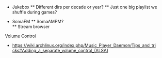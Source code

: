 * Jukebox
** Different dirs per decade or year?
** Just one big playlist we shuffle during games?

* SomaFM
** SomaAMPM?  
** Stream browser

Volume Control

* https://wiki.archlinux.org/index.php/Music_Player_Daemon/Tips_and_tricks#Adding_a_separate_volume_control_(ALSA)


